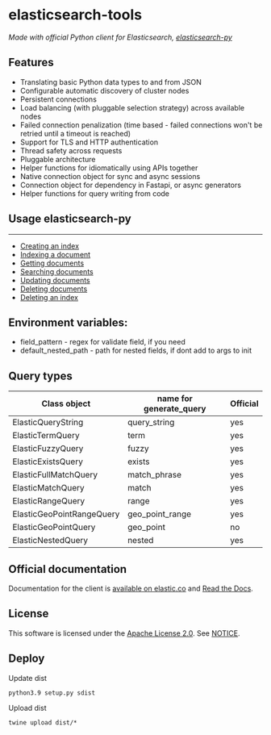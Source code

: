 # elasticsearch-tools

*Made with official Python client for Elasticsearch, [elasticsearch-py](https://github.com/elastic/elasticsearch-py/)*


## Features

* Translating basic Python data types to and from JSON
* Configurable automatic discovery of cluster nodes
* Persistent connections
* Load balancing (with pluggable selection strategy) across available nodes
* Failed connection penalization (time based - failed connections won't be
  retried until a timeout is reached)
* Support for TLS and HTTP authentication
* Thread safety across requests
* Pluggable architecture
* Helper functions for idiomatically using APIs together
* Native connection object for sync and async sessions
* Connection object for dependency in Fastapi, or async generators
* Helper functions for query writing from code

## Usage elasticsearch-py
-----

* [Creating an index](https://www.elastic.co/guide/en/elasticsearch/client/python-api/current/getting-started-python.html#_creating_an_index)
* [Indexing a document](https://www.elastic.co/guide/en/elasticsearch/client/python-api/current/getting-started-python.html#_indexing_documents)
* [Getting documents](https://www.elastic.co/guide/en/elasticsearch/client/python-api/current/getting-started-python.html#_getting_documents)
* [Searching documents](https://www.elastic.co/guide/en/elasticsearch/client/python-api/current/getting-started-python.html#_searching_documents)
* [Updating documents](https://www.elastic.co/guide/en/elasticsearch/client/python-api/current/getting-started-python.html#_updating_documents)
* [Deleting documents](https://www.elastic.co/guide/en/elasticsearch/client/python-api/current/getting-started-python.html#_deleting_documents)
* [Deleting an index](https://www.elastic.co/guide/en/elasticsearch/client/python-api/current/getting-started-python.html#_deleting_an_index)


## Environment variables:
* field_pattern - regex for validate field, if you need
* default_nested_path - path for nested fields, if dont add to args to init

## Query types

| Class object              | name for generate_query | Official |
|---------------------------|-------------------------|----------|
| ElasticQueryString        | query_string            | yes      |
| ElasticTermQuery          | term                    | yes      |
| ElasticFuzzyQuery         | fuzzy                   | yes      |
| ElasticExistsQuery        | exists                  | yes      |
| ElasticFullMatchQuery     | match_phrase            | yes      |
| ElasticMatchQuery         | match                   | yes      |
| ElasticRangeQuery         | range                   | yes      |
| ElasticGeoPointRangeQuery | geo_point_range         | yes      |
| ElasticGeoPointQuery      | geo_point               | no       |
| ElasticNestedQuery        | nested                  | yes      |

## Official documentation

Documentation for the client is [available on elastic.co] and [Read the Docs].

[available on elastic.co]: https://www.elastic.co/guide/en/elasticsearch/client/python-api/current/index.html
[Read the Docs]: https://elasticsearch-py.readthedocs.io

## License

This software is licensed under the [Apache License 2.0](./LICENSE). See [NOTICE](./NOTICE).

## Deploy

Update dist

```shell
python3.9 setup.py sdist
```

Upload dist

```shell
twine upload dist/*
```

